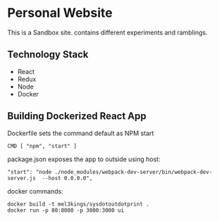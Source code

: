 # Personal Website

This is a Sandbox site. contains different experiments and ramblings.
## Technology Stack

* React
* Redux
* Node
* Docker

## Building Dockerized React App

Dockerfile sets the command default as NPM start
```
CMD [ "npm", "start" ]
```
package.json exposes the app to outside using host:
```
"start": "node ./node_modules/webpack-dev-server/bin/webpack-dev-server.js  --host 0.0.0.0",

```

docker commands:
```
docker build -t mel3kings/sysdotoutdotprint .
docker run -p 80:8080 -p 3000:3000 ui
```